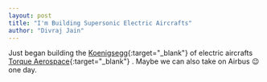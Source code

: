 ```yaml
---
layout: post
title: "I'm Building Supersonic Electric Aircrafts"
author: "Divraj Jain"
---
```


Just began building the [Koenigsegg](https://www.koenigsegg.com/){:target="_blank"} of electric aircrafts [Torque Aerospace](http://www.torqueaerospace.com/){:target="_blank"} . Maybe we can also take on Airbus 😉 one day.


